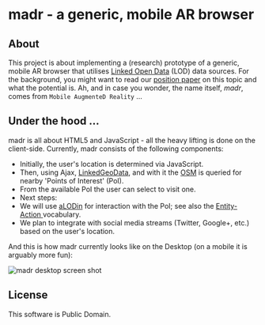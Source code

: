 # madr - a generic, mobile AR browser

## About

This project is about implementing a (research) prototype of a generic, mobile AR browser that utilises [Linked Open Data](http://lod-cloud.net) (LOD) data sources. For the background, you might want to read our [position paper](http://www.w3.org/2010/06/w3car/exploiting_lod_for_ar.pdf) on this topic and what the potential is. Ah, and in case you wonder, the name itself, *madr*, comes from `Mobile AugmenteD Reality` ...

## Under the hood ...

madr is all about HTML5 and JavaScript - all the heavy lifting is done on the client-side. Currently, madr consists of the following components:

* Initially, the user's location is determined via JavaScript.
* Then, using Ajax, [LinkedGeoData](http://linkedgeodata.org/), and with it the [OSM](http://www.openstreetmap.org/ "OpenStreetMap") is queried for nearby 'Points of Interest' (PoI).
* From the available PoI the user can select to visit one.
* Next steps:
 * We will use [aLODin](http://lab.linkeddata.deri.ie/alodin/agent/) for interaction with the PoI; see also the [Entity-Action  ](http://purl.org/NET/entity-actions) vocabulary.
 * We plan to integrate with social media streams (Twitter, Google+, etc.) based on the user's location.

And this is how madr currently looks like on the Desktop (on a mobile it is arguably more fun):

![madr desktop screen shot](https://lh6.googleusercontent.com/--tItkkkZVts/TiwAHvhntCI/AAAAAAAAAXo/Om2msSpZrlI/s912/madr-screenshot-0.png)

## License

This software is Public Domain.